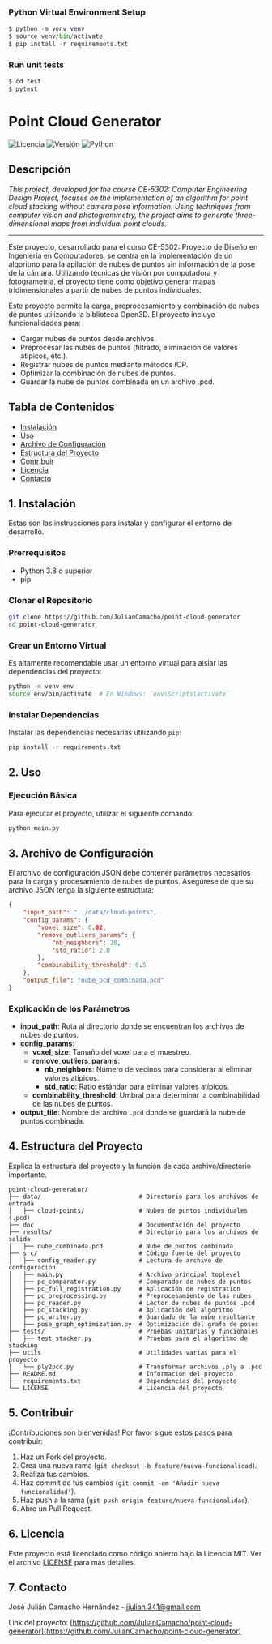 

### Python Virtual Environment Setup 
```python
$ python -m venv venv            
$ source venv/bin/activate       
$ pip install -r requirements.txt
```

### Run unit tests
```python
$ cd test
$ pytest
```



# Point Cloud Generator

![Licencia](https://img.shields.io/badge/Licencia-MIT-blue.svg?style=for-the-badge)
![Versión](https://img.shields.io/badge/Versión-1.0.0-brightgreen.svg?style=for-the-badge)
![Python](https://img.shields.io/badge/Python-3.8%2B-blue.svg?style=for-the-badge&logo=python&logoColor=white)

## Descripción

*This project, developed for the course CE-5302: Computer Engineering Design Project, focuses on the implementation of an algorithm for point cloud stacking without camera pose information. Using techniques from computer vision and photogrammetry, the project aims to generate three-dimensional maps from individual point clouds.*

---

Este proyecto, desarrollado para el curso CE-5302: Proyecto de Diseño en Ingeniería en Computadores, se centra en la implementación de un algoritmo para la apilación de nubes de puntos sin información de la pose de la cámara. Utilizando técnicas de visión por computadora y fotogrametría, el proyecto tiene como objetivo generar mapas tridimensionales a partir de nubes de puntos individuales.

Este proyecto permite la carga, preprocesamiento y combinación de nubes de puntos utilizando la biblioteca Open3D. El proyecto incluye funcionalidades para:

- Cargar nubes de puntos desde archivos.
- Preprocesar las nubes de puntos (filtrado, eliminación de valores atípicos, etc.).
- Registrar nubes de puntos mediante métodos ICP.
- Optimizar la combinación de nubes de puntos.
- Guardar la nube de puntos combinada en un archivo .pcd.

## Tabla de Contenidos

- [Instalación](#instalación)
- [Uso](#uso)
- [Archivo de Configuración](#archivo-de-configuración)
- [Estructura del Proyecto](#estructura-del-proyecto)
- [Contribuir](#contribuir)
- [Licencia](#licencia)
- [Contacto](#contacto)

## 1. Instalación

Estas son las instrucciones para instalar y configurar el entorno de desarrollo.

### Prerrequisitos

- Python 3.8 o superior
- pip

### Clonar el Repositorio

```sh
git clone https://github.com/JulianCamacho/point-cloud-generator
cd point-cloud-generator
```

### Crear un Entorno Virtual

Es altamente recomendable usar un entorno virtual para aislar las dependencias del proyecto:

```sh
python -m venv env
source env/bin/activate  # En Windows: `env\Scripts\activate`
```

### Instalar Dependencias

Instalar las dependencias necesarias utilizando `pip`:

```sh
pip install -r requirements.txt
```

## 2. Uso

### Ejecución Básica

Para ejecutar el proyecto, utilizar el siguiente comando:

```sh
python main.py
```

## 3. Archivo de Configuración

El archivo de configuración JSON debe contener parámetros necesarios para la carga y procesamiento de nubes de puntos. Asegúrese de que su archivo JSON tenga la siguiente estructura:

```json
{
    "input_path": "../data/cloud-points",
    "config_params": {
        "voxel_size": 0.02,
        "remove_outliers_params": {
            "nb_neighbors": 20,
            "std_ratio": 2.0
        },
        "combinability_threshold": 0.5
    },
    "output_file": "nube_pcd_combinada.pcd"
}
```

### Explicación de los Parámetros

- **input_path**: Ruta al directorio donde se encuentran los archivos de nubes de puntos.
- **config_params**:
  - **voxel_size**: Tamaño del voxel para el muestreo.
  - **remove_outliers_params**:
    - **nb_neighbors**: Número de vecinos para considerar al eliminar valores atípicos.
    - **std_ratio**: Ratio estándar para eliminar valores atípicos.
  - **combinability_threshold**: Umbral para determinar la combinabilidad de las nubes de puntos.
- **output_file**: Nombre del archivo `.pcd` donde se guardará la nube de puntos combinada.



## 4. Estructura del Proyecto

Explica la estructura del proyecto y la función de cada archivo/directorio importante.

```plaintext
point-cloud-generator/
├── data/                           # Directorio para los archivos de entrada
│   ├── cloud-points/               # Nubes de puntos individuales (.pcd)
├── doc                             # Documentación del proyecto
├── results/                        # Directorio para los archivos de salida
│   ├── nube_combinada.pcd          # Nube de puntos combinada
├── src/                            # Código fuente del proyecto
│   ├── config_reader.py            # Lectura de archivo de configuración
│   ├── main.py                     # Archivo principal toplevel
│   ├── pc_comparator.py            # Comparador de nubes de puntos
│   ├── pc_full_registration.py     # Aplicación de registration
│   ├── pc_preprocessing.py         # Preprocesamiento de las nubes
│   ├── pc_reader.py                # Lector de nubes de puntos .pcd
│   ├── pc_stacking.py              # Aplicación del algoritmo
│   ├── pc_writer.py                # Guardado de la nube resultante
│   ├── pose_graph_optimization.py  # Optimización del grafo de poses
├── tests/                          # Pruebas unitarias y funcionales
│   ├── test_stacker.py             # Pruebas para el algoritmo de stacking
├── utils                           # Utilidades varias para el proyecto
│   └── ply2pcd.py                  # Transformar archivos .ply a .pcd
├── README.md                       # Información del proyecto
├── requirements.txt                # Dependencias del proyecto
└── LICENSE                         # Licencia del proyecto
```

## 5. Contribuir

¡Contribuciones son bienvenidas! Por favor sigue estos pasos para contribuir:

1. Haz un Fork del proyecto.
2. Crea una nueva rama (`git checkout -b feature/nueva-funcionalidad`).
3. Realiza tus cambios.
4. Haz commit de tus cambios (`git commit -am 'Añadir nueva funcionalidad'`).
5. Haz push a la rama (`git push origin feature/nueva-funcionalidad`).
6. Abre un Pull Request.

## 6. Licencia

Este proyecto está licenciado como código abierto bajo la Licencia MIT. Ver el archivo [LICENSE](LICENSE) para más detalles.

## 7. Contacto

José Julián Camacho Hernández - jjulian.341@gmail.com

Link del proyecto: [https://github.com/JulianCamacho/point-cloud-generator](https://github.com/JulianCamacho/point-cloud-generator)

